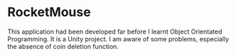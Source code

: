# RocketMouse
This application had been developed far before I learnt Object Orientated Programming. It is a Unity project. I am aware of some problems, especially the absence of coin deletion function.
